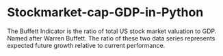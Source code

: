 # Stockmarket-cap-GDP-in-Python
The Buffett Indicator is the ratio of total US stock market valuation to GDP. Named after Warren Buffett. The ratio of these two data series represents expected future growth relative to current performance.
